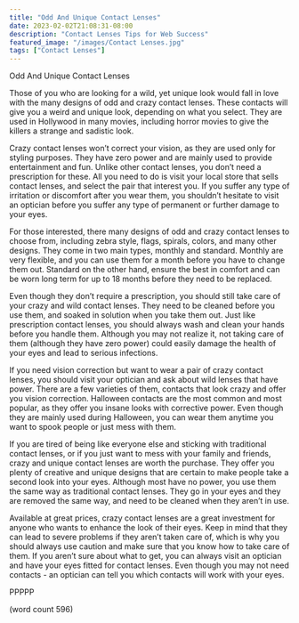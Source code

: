 ```yaml
---
title: "Odd And Unique Contact Lenses"
date: 2023-02-02T21:08:31-08:00
description: "Contact Lenses Tips for Web Success"
featured_image: "/images/Contact Lenses.jpg"
tags: ["Contact Lenses"]
---
```


Odd And Unique Contact Lenses

Those of you who are looking for a wild, yet unique look would fall in love with the many designs of odd and crazy contact lenses.  These contacts will give you a weird and unique look, depending on what you select.  They are used in Hollywood in many movies, including horror movies to give the killers a strange and sadistic look.  

Crazy contact lenses won’t correct your vision, as they are used only for styling purposes.  They have zero power and are mainly used to provide entertainment and fun.  Unlike other contact lenses, you don’t need a prescription for these.  All you need to do is visit your local store that sells contact lenses, and select the pair that interest you.  If you suffer any type of irritation or discomfort after you wear them, you shouldn’t hesitate to visit an optician before you suffer any type of permanent or further damage to your eyes.

For those interested, there many designs of odd and crazy contact lenses to choose from, including zebra style, flags, spirals, colors, and many other designs.  They come in two main types, monthly and standard.  Monthly are very flexible, and you can use them for a month before you have to change them out.  Standard on the other hand, ensure the best in comfort and can be worn long term for up to 18 months before they need to be replaced.

Even though they don’t require a prescription, you should still take care of your crazy and wild contact lenses.  They need to be cleaned before you use them, and soaked in solution when you take them out.  Just like prescription contact lenses, you should always wash and clean your hands before you handle them.  Although you may not realize it, not taking care of them (although they have zero power) could easily damage the health of your eyes and lead to serious infections.

If you need vision correction but want to wear a pair of crazy contact lenses, you should visit your optician and ask about wild lenses that have power.  There are a few varieties of them, contacts that look crazy and offer you vision correction.  Halloween contacts are the most common and most popular, as they offer you insane looks with corrective power.  Even though they are mainly used during Halloween, you can wear them anytime you want to spook people or just mess with them.

If you are tired of being like everyone else and sticking with traditional contact lenses, or if you just want to mess with your family and friends, crazy and unique contact lenses are worth the purchase.  They offer you plenty of creative and unique designs that are certain to make people take a second look into your eyes.  Although most have no power, you use them the same way as traditional contact lenses.  They go in your eyes and they are removed the same way, and need to be cleaned when they aren’t in use.

Available at great prices, crazy contact lenses are a great investment for anyone who wants to enhance the look of their eyes.  Keep in mind that they can lead to severe problems if they aren’t taken care of, which is why you should always use caution and make sure that you know how to take care of them.  If you aren’t sure about what to get, you can always visit an optician and have your eyes fitted for contact lenses.  Even though you may not need contacts - an optician can tell you which contacts will work with your eyes.

PPPPP

(word count 596)
